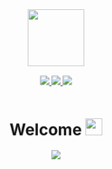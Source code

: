 <div id='header' align='center'>
  <img src="https://drooggie.github.io/programming-concept-illustration_114360-1670.webp" width="100"/>
</div>
&nbsp;

<div id='links' align='center'>
  <a href='https://telegram.me/oraz_norlan'>
    <img src='https://img.shields.io/badge/Telegram-blue?logo=telegram&logoColor=white' />
  </a>
  <a href='https://www.instagram.com/w1nnn1e/'>
    <img src='https://img.shields.io/badge/instagram-red?logo=instagram&logoColor=white' />
  </a>
  <a href='wa.link/ugx9jw'>
    <img src='https://img.shields.io/badge/WhatsApp-green?logo=whatsapp&logoColor=white' />
  </a>
</div>
&nbsp;

<div align="center">
  <h1>Welcome <img src="https://drooggie.github.io/Be.gif" width="30" /></h1>
  <img src="https://drooggie.github.io/6vIk.gif" />
</div>
